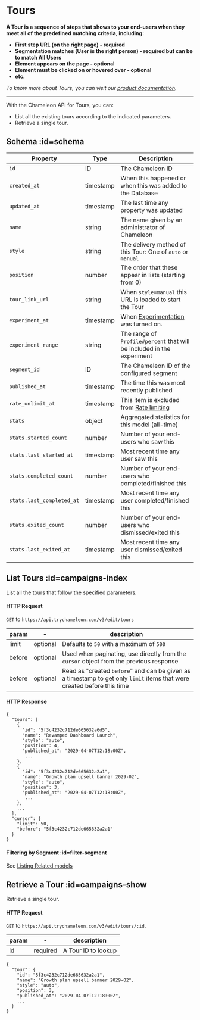 # Tours

**A Tour is a sequence of steps that shows to your end-users when they meet all of the predefined matching criteria, including:**

- **First step URL (on the right page) - required**
- **Segmentation matches (User is the right person) - required but can be to match All Users**
- **Element appears on the page - optional**
- **Element must be clicked on or hovered over - optional**
- **etc.**

*To know more about Tours, you can visit our [product documentation](https://help.trychameleon.com/en/collections/74747-tours).*

------



With the Chameleon API for Tours, you can:

- List all the existing tours according to the indicated parameters.
- Retrieve a single tour.



## Schema :id=schema

| Property                  | Type      | Description                                                  |
| ------------------------- | --------- | ------------------------------------------------------------ |
| `id`                      | ID        | The Chameleon ID                                             |
| `created_at`              | timestamp | When this happened or when this was added to the Database    |
| `updated_at`              | timestamp | The last time any property was updated                       |
| `name`                    | string    | The name given by an administrator of Chameleon              |
| `style`                   | string    | The delivery method of this Tour: One of `auto` or `manual`  |
| `position`                | number    | The order that these appear in lists (starting from 0)       |
| `tour_link_url`           | string    | When `style=manual` this URL is loaded to start the Tour     |
| `experiment_at`           | timestamp | When [Experimentation](https://help.trychameleon.com/en/articles/1069709-a-b-testing-chameleon-tours) was turned on. |
| `experiment_range`        | string    | The range of `Profile#percent` that will be included in the experiment |
| `segment_id`              | ID        | The Chameleon ID of the configured segment                   |
| `published_at`            | timestamp | The time this was most recently published                    |
| `rate_unlimit_at`         | timestamp | This item is excluded from [Rate limiting](https://help.trychameleon.com/en/articles/3513345-rate-limiting-experiences) |
| `stats`                   | object    | Aggregated statistics for this model (all-time)              |
| `stats.started_count`     | number    | Number of your end-users who saw this                        |
| `stats.last_started_at`   | timestamp | Most recent time any user saw this                           |
| `stats.completed_count`   | number    | Number of your end-users who completed/finished this         |
| `stats.last_completed_at` | timestamp | Most recent time any user completed/finished this            |
| `stats.exited_count`      | number    | Number of your end-users who dismissed/exited this           |
| `stats.last_exited_at`    | timestamp | Most recent time any user dismissed/exited this              |

## List Tours :id=campaigns-index

List all the tours that follow the specified parameters.

#### HTTP Request

`GET` to `https://api.trychameleon.com/v3/edit/tours`

| param  | -        | description                                                  |
| ------ | -------- | ------------------------------------------------------------ |
| limit  | optional | Defaults to `50` with a maximum of `500`                     |
| before | optional | Used when paginating, use directly from the `cursor` object from the previous response |
| before | optional | Read as "created `before`" and can be given as a timestamp to get only `limit` items that were created before this time |

#### HTTP Response

```
{
  "tours": [
    {
      "id": "5f3c4232c712de665632a6d5",
      "name": "Revamped Dashboard Launch",
      "style": "auto",
      "position": 4,
      "published_at": "2029-04-07T12:18:00Z",
       ...
    },
    {
      "id": "5f3c4232c712de665632a2a1",
      "name": "Growth plan upsell banner 2029-02",
      "style": "auto",
      "position": 3,
      "published_at": "2029-04-07T12:18:00Z",
       ...
    },
    ...
  ],
  "cursor": {
    "limit": 50,
    "before": "5f3c4232c712de665632a2a1"
  }
}
```

#### Filtering by Segment :id=filter-segment

See [Listing Related models](https://github.com/chamaeleonidae/api/blob/master/docs/apis/apis/segments.md?id=segment-experiences-index)

## Retrieve a Tour :id=campaigns-show

Retrieve a single tour.

#### HTTP Request

`GET` to `https://api.trychameleon.com/v3/edit/tours/:id`.

| param | -        | description         |
| ----- | -------- | ------------------- |
| id    | required | A Tour ID to lookup |

```
{
  "tour": {
    "id": "5f3c4232c712de665632a2a1",
    "name": "Growth plan upsell banner 2029-02",
    "style": "auto",
    "position": 3,
    "published_at": "2029-04-07T12:18:00Z",
    ...
  }
}
```
